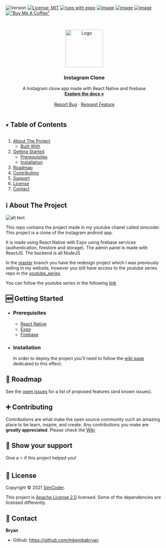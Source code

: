 ![Version](https://img.shields.io/badge/version-1.0-blue.svg?cacheSeconds=2592000)
[![License: MIT](https://img.shields.io/badge/License-MIT-yellow.svg)](https://opensource.org/licenses/MIT)
[![runs with expo](https://img.shields.io/badge/Runs%20with%20Expo-000.svg?style=flat-square&logo=EXPO&labelColor=f3f3f3&logoColor=000)](https://expo.io/)
[![image](https://img.shields.io/badge/Twitter-1DA1F2?style=for-the-badge&logo=twitter&logoColor=white)](https://twitter.com/simcoder_here)
[![image](https://img.shields.io/badge/Instagram-E4405F?style=for-the-badge&logo=instagram&logoColor=white)](https://www.instagram.com/simcoder_here/)
[![image](https://img.shields.io/badge/YouTube-FF0000?style=for-the-badge&logo=youtube&logoColor=white)](https://www.youtube.com/channel/UCQ5xY26cw5Noh6poIE-VBog)
[!["Buy Me A Coffee"](https://www.buymeacoffee.com/assets/img/custom_images/orange_img.png)](https://www.buymeacoffee.com/simcoder)

<!-- PROJECT LOGO -->
<br />
<p align="center">
  <a href="https://github.com/mbembabryan/InstagramClone">
    <img src="images/simcoder.png" alt="Logo" width="120" height="120">
  </a>

  <h3 align="center">Instagram Clone</h3>

  <p align="center">
    A Instagram clone app made with React Native and firebase
    <br />
    <a href="https://github.com/mbembabryan/InstagramClone/wiki"><strong>Explore the docs »</strong></a>
    <br />
    <br />
    <a href="https://github.com/mbembabryan/InstagramClone/issues">Report Bug</a>
    ·
    <a href="https://github.com/mbembabryan/InstagramClone/issues">Request Feature</a>
  </p>
</p>

<!-- TABLE OF CONTENTS -->
<details open="open">
  <summary><h2 style="display: inline-block">Table of Contents</h2></summary>
  <ol>
    <li>
      <a href="#about-the-project">About The Project</a>
      <ul>
        <li><a href="#built-with">Built With</a></li>
      </ul>
    </li>
    <li>
      <a href="#getting-started">Getting Started</a>
      <ul>
        <li><a href="#prerequisites">Prerequisites</a></li>
        <li><a href="#installation">Installation</a></li>
      </ul>
    </li>
    <li><a href="#roadmap">Roadmap</a></li>
    <li><a href="#contributing">Contributing</a></li>
    <li><a href="#support">Support</a></li>
    <li><a href="#license">License</a></li>
    <li><a href="#contact">Contact</a></li>
  </ol>
</details>

<!-- ABOUT THE PROJECT -->

## ℹ️ About The Project

![alt text](images/mockup.png "Title")

This repo contains the project made in my youtube chanel called simcoder. This project is a clone of the Instagram android app.

It is made using React Native with Expo using firebase services (authentication, firestore and storage).
The admin panel is made with ReactJS.
The backend is all NodeJS

In the [master](https://github.com/mbembabryan/InstagramClone/tree/master) branch you have the redesign project which I was previously selling in my website, however you still have access to the youtube series repo in the [youtube_series](https://github.com/mbembabryan/InstagramClone/tree/youtube_series)

You can follow the youtube series in the following [link](https://www.youtube.com/watch?v=xE8UEX7vXVQ&list=PLxabZQCAe5fgatwOQny9wKJVs4YD6xkf1)

## 🆕 Getting Started

- ### **Prerequisites**

  - [React Native](https://reactnative.dev/)
  - [Expo](https://expo.dev/)
  - [Firebase](https://firebase.google.com/)

<!-- GETTING STARTED -->

- ### **Installation**

  In order to deploy the project you'll need to follow the [wiki page](https://github.com/mbembabryan/InstagramClone/wiki/Setup-your-project) dedicated to this effect.

## 🚧 Roadmap

See the [open issues](https://github.com/mbembabryan/InstagramClone/issues) for a list of proposed features (and known issues).

<!-- CONTRIBUTING -->

## ➕ Contributing

Contributions are what make the open source community such an amazing place to be learn, inspire, and create. Any contributions you make are **greatly appreciated**. Please check the [Wiki](https://github.com/mbembabryan/InstagramClone/wiki/How-to-Contribute)

## 🌟 Show your support

Give a ⭐️ if this project helped you!

## 📝 License

Copyright © 2021 [SimCoder](https://github.com/mbembabryan).

This project is [Apache License 2.0](https://github.com/mbembabryan/InstagramClone/blob/master/LICENSE) licensed. Some of the dependencies are licensed differently.

<!-- CONTACT -->

## 👤 Contact

**Bryan**

- Github: https://github.com/mbembabryan
